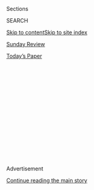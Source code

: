 <div id="app">

<div>

<div>

<div>

<div class="NYTAppHideMasthead css-1q2w90k e1suatyy0">

<div class="section css-ui9rw0 e1suatyy2">

<div class="css-eph4ug er09x8g0">

<div class="css-6n7j50">

</div>

<span class="css-1dv1kvn">Sections</span>

<div class="css-10488qs">

<span class="css-1dv1kvn">SEARCH</span>

</div>

[Skip to content](#site-content)[Skip to site index](#site-index)

</div>

<div id="masthead-section-label" class="css-1wr3we4 eaxe0e00">

[Sunday Review](https://www.nytimes.com/section/opinion/sunday)

</div>

<div class="css-10698na e1huz5gh0">

</div>

</div>

<div id="masthead-bar-one" class="section hasLinks css-15hmgas e1csuq9d3">

<div class="css-uqyvli e1csuq9d0">

</div>

<div class="css-1uqjmks e1csuq9d1">

</div>

<div class="css-9e9ivx">

[](https://myaccount.nytimes.com/auth/login?response_type=cookie&client_id=vi)

</div>

<div class="css-1bvtpon e1csuq9d2">

[Today’s Paper](https://www.nytimes.com/section/todayspaper)

</div>

</div>

</div>

</div>

<div data-aria-hidden="false">

<div id="site-content" role="main">

<div>

<div class="css-1aor85t" style="opacity:0.000000001;z-index:-1;visibility:hidden">

<div class="css-1hqnpie">

<div class="css-epjblv">

<span class="css-17xtcya">[Sunday
Review](/section/opinion/sunday)</span><span class="css-x15j1o">|</span><span class="css-fwqvlz">America
Could Control the Pandemic by October. Let’s Get to It.</span>

</div>

<div class="css-k008qs">

<div class="css-1iwv8en">

<span class="css-18z7m18"></span>

<div>

</div>

</div>

<span class="css-1n6z4y">https://nyti.ms/2F6hokX</span>

<div class="css-1705lsu">

<div class="css-4xjgmj">

<div class="css-4skfbu" role="toolbar" data-aria-label="Social Media Share buttons, Save button, and Comments Panel with current comment count" data-testid="share-tools">

  - 
  - 
  - 
  - 
    
    <div class="css-6n7j50">
    
    </div>

  - 
  - 

</div>

</div>

</div>

</div>

</div>

</div>

<div id="NYT_TOP_BANNER_REGION" class="css-13pd83m">

</div>

<div id="top-wrapper" class="css-1sy8kpn">

<div id="top-slug" class="css-l9onyx">

Advertisement

</div>

[Continue reading the main story](#after-top)

<div class="ad top-wrapper" style="text-align:center;height:100%;display:block;min-height:250px">

<div id="top" class="place-ad" data-position="top" data-size-key="top">

</div>

</div>

<div id="after-top">

</div>

</div>

<div>

<div class="css-v5btjw etb61u70">

<div class="css-v05ibm etb61u71">

[Opinion](/section/opinion)

</div>

</div>

<div id="sponsor-wrapper" class="css-1hyfx7x">

<div id="sponsor-slug" class="css-19vbshk">

Supported by

</div>

[Continue reading the main story](#after-sponsor)

<div id="sponsor" class="ad sponsor-wrapper" style="text-align:center;height:100%;display:block">

</div>

<div id="after-sponsor">

</div>

</div>

<div class="css-186x18t">

</div>

<div class="css-1vkm6nb ehdk2mb0">

# America Could Control the Pandemic by October. Let’s Get to It.

</div>

The solutions to combating the coronavirus are no mystery. It’s time to
do this right.

<div class="css-18e8msd">

<div class="css-vp77d3 epjyd6m0">

<div class="css-1baulvz">

By [<span class="css-1baulvz last-byline" itemprop="name">The Editorial
Board</span>](https://www.nytimes.com/interactive/opinion/editorialboard.html)

<div class="css-8atqhb">

The editorial board is a group of opinion journalists whose views are
informed by expertise, research, debate and certain longstanding ****
[values](https://www.nytimes.com/interactive/2018/opinion/editorialboard.html).
It is separate from the newsroom.

</div>

</div>

</div>

  - Aug. 8, 2020, <span class="css-epvm6">2:28 p.m. ET</span>

  - 
    
    <div class="css-4xjgmj">
    
    <div class="css-d8bdto" role="toolbar" data-aria-label="Social Media Share buttons, Save button, and Comments Panel with current comment count" data-testid="share-tools">
    
      - 
      - 
      - 
      - 
        
        <div class="css-6n7j50">
        
        </div>
    
      - 
      - 
    
    </div>
    
    </div>

</div>

<div class="css-79elbk" data-testid="photoviewer-wrapper">

<div class="css-z3e15g" data-testid="photoviewer-wrapper-hidden">

</div>

<div class="css-1a48zt4 ehw59r15" data-testid="photoviewer-children">

![<span class="css-cnj6d5 e1z0qqy90" itemprop="copyrightHolder"><span class="css-1ly73wi e1tej78p0">Credit...</span><span><span>Nicholas
Konrad/The New York
Times</span></span></span>](https://static01.nyt.com/images/2020/08/09/opinion/09covid-editorial-08/09covid-editorial-08-articleLarge.jpg?quality=75&auto=webp&disable=upscale)

</div>

</div>

</div>

<div class="section meteredContent css-1r7ky0e" name="articleBody" itemprop="articleBody">

<div class="css-1fanzo5 StoryBodyCompanionColumn">

<div class="css-53u6y8">

Six to eight weeks. That’s how long some of the nation’s leading public
health experts say it would take to finally get the United States’
coronavirus epidemic under control. If the country were to take the
right steps, many thousands of people could be spared from the ravages
of Covid-19. The economy could finally begin to repair itself, and
Americans could start to enjoy something more like normal life.

[Six to eight
weeks](https://www.nejm.org/doi/full/10.1056/NEJMms2024920). For proof,
look at
[Germany](https://www.nytimes.com/2020/08/05/world/europe/germany-coronavirus-test-travelers.html).
Or
[Thailand](https://www.nytimes.com/2020/07/16/world/asia/coronavirus-thailand-photos.html).
Or
[France](https://www.nytimes.com/2020/06/05/world/europe/coronavirus-france-macron-reopening.html).
Or nearly any other
[country](https://www.nytimes.com/2020/08/06/us/coronavirus-us.html) in
the world.

In the United States, after a brief period of multistate
curve-flattening, case counts and death tolls are rising in so many
places that Dr. Deborah Birx, the Trump administration’s coronavirus
response coordinator,
[described](https://www.nytimes.com/2020/08/02/health/dr-birx-coronavirus-phase.html)
the collective uptick as a sprawling “new phase” of the pandemic. Rural
communities are as troubled as urban ones, and even clear victories over
the virus, in places like New York and Massachusetts, feel imperiled.

At the same time, Americans are fatigued from spending months under
semi-lockdown. Bars and restaurants are reopening in some places, for
indoor service — and [debates are
underway](https://www.nytimes.com/2020/07/23/sunday-review/reopening-schools-coronavirus.html)
over if and when and how to do the same for schools — even as the virus
continues to spread unchecked. Long [delays in
testing](https://www.nytimes.com/2020/07/23/nyregion/coronavirus-testing-nyc.html)
have become an accepted norm: It can still take up to two weeks to get
results in some places. As the [national death
toll](https://www.nytimes.com/interactive/2020/us/coronavirus-us-cases.html)
climbs above 160,000, mask wearing is still not universal.

</div>

</div>

<div class="css-1fanzo5 StoryBodyCompanionColumn">

<div class="css-53u6y8">

It’s no mystery how America got here. The Trump administration’s
response has been disjointed and often contradictory, indifferent to
science, suffused with politics and eager to hand off responsibility to
state leaders. Among the states, the response has also been wildly
uneven.

It’s also no surprise where the country is headed. Unless something
changes quickly, millions more people will be sickened by the virus, and
well over a million may ultimately die from it. The economy will
[contract
further](https://www.nytimes.com/2020/07/30/business/economy/q2-gdp-coronavirus-economy.html)
as new surges of viral spread overwhelm hospitals and force further
shutdowns and compound suffering, especially in low-income communities
and communities of color.

The path to avoiding those outcomes is as clear as the failures of the
past several months.

Scientists have learned a lot about this coronavirus since the first
cases were reported in the United States earlier this year. For
instance, they know now that airborne transmission is a far greater risk
than contaminated surfaces, that the virus spreads through singing and
shouting as much as through coughing, and that while any infected person
is a potential vector,
[superspreading](https://www.nytimes.com/2020/06/30/science/how-coronavirus-spreads.html)
events — as in [nursing
homes](https://www.nytimes.com/interactive/2020/us/coronavirus-nursing-homes.html),
meatpacking plants, churches and bars — are major drivers of the
pandemic. By most estimates, just 10 to 20 percent of coronavirus
infections
[account](https://www.scientificamerican.com/article/how-superspreading-events-drive-most-covid-19-spread1/#:~:text=In%20fact%2C%20research%20on%20actual,percent%20of%20the%20coronavirus's%20spread.)
for 80 percent of transmissions.

</div>

</div>

![<span class="css-16f3y1r e13ogyst0">We’re developing a coronavirus
vaccine with historic speed, but we can’t skip
steps.</span>](https://static01.nyt.com/images/2020/08/08/autossell/CovidUpdate_E3V2-thumb/CovidUpdate_E3V2-thumb-videoSixteenByNineJumbo1600.jpg)

<div class="css-1fanzo5 StoryBodyCompanionColumn">

<div class="css-53u6y8">

Experts have also learned a lot about what it takes to get a coronavirus
outbreak under control. Most of the necessary steps are the same ones
public health experts have been urging for months.

</div>

</div>

<div class="css-1fanzo5 StoryBodyCompanionColumn">

<div class="css-53u6y8">

Just because America has largely bungled these steps so far doesn’t mean
it can’t turn things around. The nation can do better. It must.

### Clear, Consistent Messaging

President Trump and his closest advisers have repeatedly contradicted
the scientific evidence, and even themselves, on the severity of the
pandemic and the best ways to respond to it. They’ve sown confusion on
the importance of [mask
wearing](https://www.nytimes.com/2020/07/21/us/politics/trump-coronavirus-masks.html),
the dangers of large gatherings, the potential of untested
[treatments](https://www.nytimes.com/2020/04/26/us/politics/trump-disinfectant-coronavirus.html),
the availability of
[testing](https://www.nytimes.com/2020/07/31/us/politics/trump-coronavirus-testing.html)
and the basic matter of who is in charge of what in the pandemic
response.

That confusion seems to have bred a national apathy — and a dangerous
partisanship over public health measures — that will be difficult to
undo. But leaders at every level can improve the situation by
coordinating their messaging: Masks are essential and will be required
in all public places. Social distancing is a civic responsibility. The
virus is not going away anytime soon, but we can get it under control
quickly if we work together.

Such messaging works best when it comes from the very top, but state and
local leaders don’t have to wait for federal leaders to step up.

### Better Use of Data

As Dr. Tom Frieden, the former director of the Centers for Disease
Control and Prevention, [has
noted](https://www.statnews.com/2020/07/21/group-calls-for-standardized-data-collection-to-track-covid19/):
The United States has a glut of data and a dearth of information.

Data on who is getting sick and where is not being used to guide
interventions, and crucial figures like test result times and the
portion of new cases that were found through contact tracing are [not
consistently](https://preventepidemics.org/covid19/resources/indicators/)
or routinely reported. If scientists had better access to such figures,
they could use it to forecast Covid-19 conditions the same way they
forecast the weather: warning when a given outbreak is spreading and
advising people to adjust their plans accordingly. State and local
leaders can make all their data public, and the C.D.C. ought to help
them get that data into a usable form.

### Smarter Shutdowns

In places like
[Melbourne](https://www.nytimes.com/2020/08/04/world/australia/coronavirus-melbourne-lockdown.html),
Australia, and Harris County, Texas, health officials have created
numerical and color-coded threat assessments that tell officials and
citizens exactly what to do, based on how extensively the coronavirus is
spreading in their communities. The highest alert levels call for
full-on shelter in place, while the lowest call for careful monitoring
of high-risk establishments.

</div>

</div>

<div class="css-1fanzo5 StoryBodyCompanionColumn">

<div class="css-53u6y8">

It would behoove the C.D.C. to create a similar, evidence-based scale
and work with state and local leaders to employ it in individual
communities. In places where the virus is still rampant, that would mean
much more aggressive shutdowns than have been carried out in the past.
(The United States has not had a true national lockdown, shuttering only
about half the country, compared with 90 percent in other countries with
more successful outbreak control.)

Smarter shutdowns may also mean closing bars and indoor dining in many
places so schools there can reopen more safely; closing meat processing
plants until better protections are in place; and tightening state
borders in a sensible, as-needed fashion.

### Testing, Tracing, Isolation and Quarantine

The most consistent mantra of experts trying to get the coronavirus
pandemic under control has been that the nation needs much better
testing, tracing, isolation and quarantine protocols. Despite examples
across the globe for how to achieve all four, the United States has
largely failed on these fronts. Testing delays make contact tracing —
not to mention isolation and quarantine — impossible to execute.

To resolve the crisis, federal officials need to commandeer the
intellectual property of companies that have developed effective rapid
diagnostics and utilize the [Defense Production
Act](https://www.nytimes.com/2020/07/22/us/politics/coronavirus-defense-production-act.html)
to make and distribute as many of those tests as possible. As testing is
brought up to speed, officials also need to expand contact tracing and
quarantine programs so that once outbreaks are brought under control,
states are prepared to keep them in check.

The causes of America’s great pandemic failure run deep, exacerbated by
innumerable longstanding problems, from a weak public health
infrastructure to institutional racism to systemic inequality in health
care, housing and employment. If the pandemic forces the nation to
meaningfully grapple with any of those issues, then perhaps all this
suffering will not have been in vain. But that work can’t really begin
until Americans solve the problem that’s right in front of them, with
the tools that are already at their disposal.

</div>

</div>

<div>

</div>

<div class="css-1fanzo5 StoryBodyCompanionColumn">

<div class="css-53u6y8">

*The Times is committed to publishing* [*a diversity of
letters*](https://www.nytimes.com/2019/01/31/opinion/letters/letters-to-editor-new-york-times-women.html)
*to the editor. We’d like to hear what you think about this or any of
our articles. Here are some*
[*tips*](https://help.nytimes.com/hc/en-us/articles/115014925288-How-to-submit-a-letter-to-the-editor)*.
And here’s our email:*
[*letters@nytimes.com*](mailto:letters@nytimes.com)*.*

*Follow The New York Times Opinion section on*
[*Facebook*](https://www.facebook.com/nytopinion)*,* [*Twitter
(@NYTopinion)*](http://twitter.com/NYTOpinion) *and*
[*Instagram*](https://www.instagram.com/nytopinion/)*.*

</div>

</div>

</div>

<div>

</div>

<div>

</div>

<div>

</div>

<div>

<div id="bottom-wrapper" class="css-1ede5it">

<div id="bottom-slug" class="css-l9onyx">

Advertisement

</div>

[Continue reading the main story](#after-bottom)

<div id="bottom" class="ad bottom-wrapper" style="text-align:center;height:100%;display:block;min-height:90px">

</div>

<div id="after-bottom">

</div>

</div>

</div>

</div>

</div>

## Site Index

<div>

</div>

## Site Information Navigation

  - [© <span>2020</span> <span>The New York Times
    Company</span>](https://help.nytimes.com/hc/en-us/articles/115014792127-Copyright-notice)

<!-- end list -->

  - [NYTCo](https://www.nytco.com/)
  - [Contact
    Us](https://help.nytimes.com/hc/en-us/articles/115015385887-Contact-Us)
  - [Work with us](https://www.nytco.com/careers/)
  - [Advertise](https://nytmediakit.com/)
  - [T Brand Studio](http://www.tbrandstudio.com/)
  - [Your Ad
    Choices](https://www.nytimes.com/privacy/cookie-policy#how-do-i-manage-trackers)
  - [Privacy](https://www.nytimes.com/privacy)
  - [Terms of
    Service](https://help.nytimes.com/hc/en-us/articles/115014893428-Terms-of-service)
  - [Terms of
    Sale](https://help.nytimes.com/hc/en-us/articles/115014893968-Terms-of-sale)
  - [Site Map](https://spiderbites.nytimes.com)
  - [Help](https://help.nytimes.com/hc/en-us)
  - [Subscriptions](https://www.nytimes.com/subscription?campaignId=37WXW)

</div>

</div>

</div>

</div>
